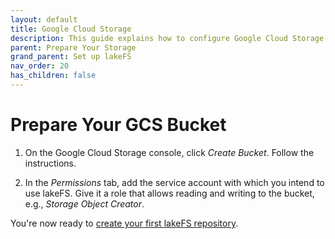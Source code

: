 ```yaml
---
layout: default
title: Google Cloud Storage
description: This guide explains how to configure Google Cloud Storage as the underlying storage layer.
parent: Prepare Your Storage
grand_parent: Set up lakeFS
nav_order: 20
has_children: false
---
```


# Prepare Your GCS Bucket

1. On the Google Cloud Storage console, click *Create Bucket*. Follow the instructions.

1. In the *Permissions* tab, add the service account with which you intend to use lakeFS. Give it a role that allows reading and writing to the bucket, e.g., *Storage Object Creator*.

You're now ready to [create your first lakeFS repository](../create-repo.md).
